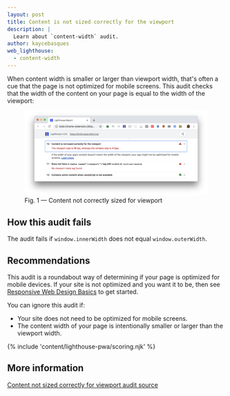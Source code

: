 ```yaml
---
layout: post
title: Content is not sized correctly for the viewport
description: |
  Learn about `content-width` audit.
author: kaycebasques
web_lighthouse:
  - content-width
---
```


When content width is smaller or larger than viewport width,
that's often a cue that the page is not optimized for mobile screens.
This audit checks that the width of the content on your page is equal
to the width of the viewport:

<figure class="w-figure">
  <img class="w-screenshot w-screenshot--filled" src="content-width.png" alt="Lighthouse audit showing content not correctly sized for viewport">
  <figcaption class="w-figcaption">
    Fig. 1 — Content not correctly sized for viewport
  </figcaption>
</figure>

## How this audit fails

The audit fails if `window.innerWidth` does not equal `window.outerWidth`.

## Recommendations

This audit is a roundabout way of determining
if your page is optimized for mobile devices.
If your site is not optimized and you want it to be, then see
[Responsive Web Design Basics](https://developers.google.com/web/fundamentals/design-and-ux/responsive/)
to get started.

You can ignore this audit if:

- Your site does not need to be optimized for mobile screens.
- The content width of your page is intentionally smaller or larger than the
  viewport width.

{% include 'content/lighthouse-pwa/scoring.njk' %}

## More information

[Content not sized correctly for viewport audit source](https://github.com/GoogleChrome/lighthouse/blob/master/lighthouse-core/audits/content-width.js)